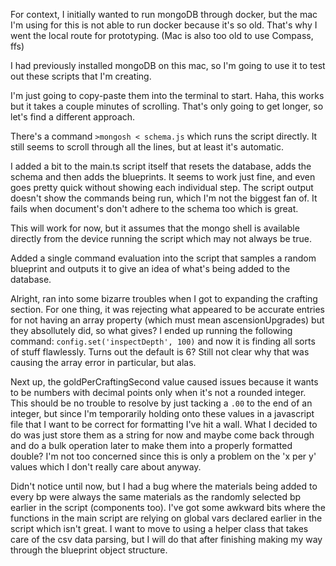 For context, I initially wanted to run mongoDB through docker, but the mac I'm using for this is not able to run docker because it's so old. That's why I went the local route for prototyping. (Mac is also too old to use Compass, ffs)

I had previously installed mongoDB on this mac, so I'm going to use it to test out these scripts that I'm creating.

I'm just going to copy-paste them into the terminal to start. Haha, this works but it takes a couple minutes of scrolling. That's only going to get longer, so let's find a different approach.

There's a command `>mongosh < schema.js` which runs the script directly. It still seems to scroll through all the lines, but at least it's automatic.

I added a bit to the main.ts script itself that resets the database, adds the schema and then adds the blueprints. It seems to work just fine, and even goes pretty quick without showing each individual step. The script output doesn't show the commands being run, which I'm not the biggest fan of. It fails when document's don't adhere to the schema too which is great.

This will work for now, but it assumes that the mongo shell is available directly from the device running the script which may not always be true.

Added a single command evaluation into the script that samples a random blueprint and outputs it to give an idea of what's being added to the database.

Alright, ran into some bizarre troubles when I got to expanding the crafting section. For one thing, it was rejecting what appeared to be accurate entries for not having an array property (which must mean ascensionUpgrades) but they absollutely did, so what gives? I ended up running the following command: `config.set('inspectDepth', 100)` and now it is finding all sorts of stuff flawlessly. Turns out the default is 6? Still not clear why that was causing the array error in particular, but alas.

Next up, the goldPerCraftingSecond value caused issues because it wants to be numbers with decimal points only when it's not a rounded integer. This should be no trouble to resolve by just tacking a `.00` to the end of an integer, but since I'm temporarily holding onto these values in a javascript file that I want to be correct for formatting I've hit a wall. What I decided to do was just store them as a string for now and maybe come back through and do a bulk operation later to make them into a properly formatted double? I'm not too concerned since this is only a problem on the 'x per y' values which I don't really care about anyway.

Didn't notice until now, but I had a bug where the materials being added to every bp were always the same materials as the randomly selected bp earlier in the script (components too). I've got some awkward bits where the functions in the main script are relying on global vars declared earlier in the script which isn't great. I want to move to using a helper class that takes care of the csv data parsing, but I will do that after finishing making my way through the blueprint object structure.
